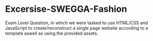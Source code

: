 # Excersise-SWEGGA-Fashion

Exam Level Question, in which we were tasked to use HTML/CSS and JavaScript to create/reconstruct a single page website according to a template aswell as using the provided assets.

